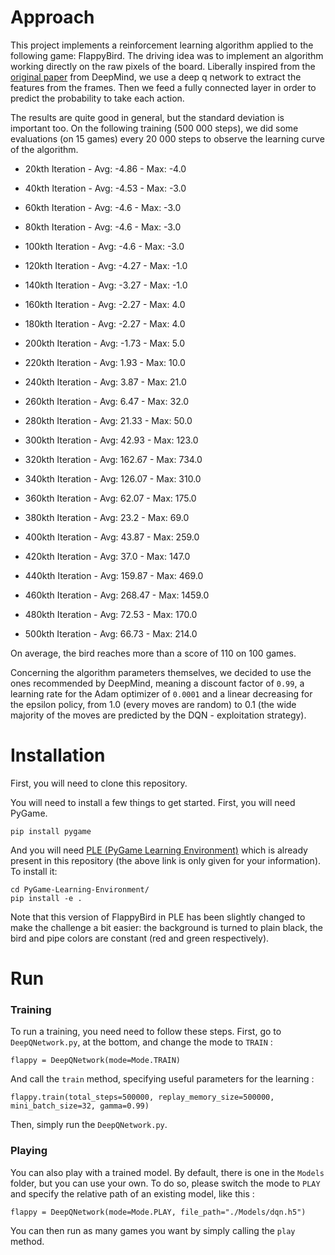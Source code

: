 # Approach

This project implements a reinforcement learning algorithm applied to the following game: FlappyBird.
The driving idea was to implement an algorithm working directly on the raw pixels of the board. Liberally inspired from the [original paper](https://storage.googleapis.com/deepmind-media/dqn/DQNNaturePaper.pdf) from DeepMind, we use a deep q network to extract the features from the frames. Then we feed a fully connected layer in order to predict the probability to take each action.

The results are quite good in general, but the standard deviation is important too. On the following training (500 000 steps), we did some evaluations (on 15 games) every 20 000 steps to observe the learning curve of the algorithm.

* 20kth Iteration - Avg: -4.86 - Max: -4.0
* 40kth Iteration - Avg: -4.53 - Max: -3.0
* 60kth Iteration - Avg: -4.6 - Max: -3.0
* 80kth Iteration - Avg: -4.6 - Max: -3.0
* 100kth Iteration - Avg: -4.6 - Max: -3.0

* 120kth Iteration - Avg: -4.27 - Max: -1.0
* 140kth Iteration - Avg: -3.27 - Max: -1.0
* 160kth Iteration - Avg: -2.27 - Max: 4.0
* 180kth Iteration - Avg: -2.27 - Max: 4.0
* 200kth Iteration - Avg: -1.73 - Max: 5.0

* 220kth Iteration - Avg: 1.93 - Max: 10.0
* 240kth Iteration - Avg: 3.87 - Max: 21.0
* 260kth Iteration - Avg: 6.47 - Max: 32.0
* 280kth Iteration - Avg: 21.33 - Max: 50.0
* 300kth Iteration - Avg: 42.93 - Max: 123.0

* 320kth Iteration - Avg: 162.67 - Max: 734.0
* 340kth Iteration - Avg: 126.07 - Max: 310.0
* 360kth Iteration - Avg: 62.07 - Max: 175.0
* 380kth Iteration - Avg: 23.2 - Max: 69.0
* 400kth Iteration - Avg: 43.87 - Max: 259.0

* 420kth Iteration - Avg: 37.0 - Max: 147.0
* 440kth Iteration - Avg: 159.87 - Max: 469.0
* 460kth Iteration - Avg: 268.47 - Max: 1459.0
* 480kth Iteration - Avg: 72.53 - Max: 170.0
* 500kth Iteration - Avg: 66.73 - Max: 214.0

On average, the bird reaches more than a score of 110 on 100 games.

Concerning the algorithm parameters themselves, we decided to use the ones recommended by DeepMind, meaning a discount factor of `0.99`, a learning rate for the Adam optimizer of `0.0001` and a linear decreasing for the epsilon policy, from 1.0 (every moves are random) to 0.1 (the wide majority of the moves are predicted by the DQN - exploitation strategy).

# Installation

First, you will need to clone this repository.

You will need to install a few things to get started.
First, you will need PyGame.

```
pip install pygame
```

And you will need [PLE (PyGame Learning Environment)](https://github.com/ntasfi/PyGame-Learning-Environment) which is already present in this repository (the above link is only given for your information). To install it:
```
cd PyGame-Learning-Environment/
pip install -e .
```
Note that this version of FlappyBird in PLE has been slightly changed to make the challenge a bit easier: the background is turned to plain black, the bird and pipe colors are constant (red and green respectively).

# Run

### Training

To run a training, you need need to follow these steps.
First, go to `DeepQNetwork.py`, at the bottom, and change the mode to `TRAIN` :

```
flappy = DeepQNetwork(mode=Mode.TRAIN)
```

And call the `train` method, specifying useful parameters for the learning :

```
flappy.train(total_steps=500000, replay_memory_size=500000, mini_batch_size=32, gamma=0.99)
```

Then, simply run the `DeepQNetwork.py`.

### Playing

You can also play with a trained model. By default, there is one in the `Models` folder, but you can use your own.
To do so, please switch the mode to `PLAY` and specify the relative path of an existing model, like this :

```
flappy = DeepQNetwork(mode=Mode.PLAY, file_path="./Models/dqn.h5")
```

You can then run as many games you want by simply calling the `play` method.
